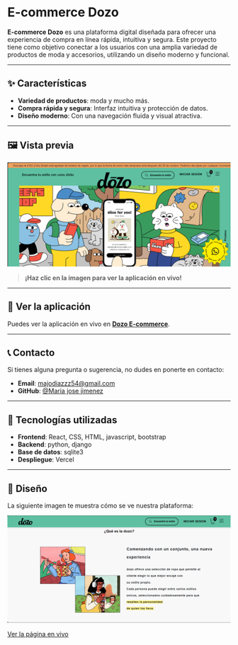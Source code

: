 # E-commerce Dozo

**E-commerce Dozo** es una plataforma digital diseñada para ofrecer una experiencia de compra en línea rápida, intuitiva y segura. Este proyecto tiene como objetivo conectar a los usuarios con una amplia variedad de productos de moda y accesorios, utilizando un diseño moderno y funcional.

---

## ✨ Características

- **Variedad de productos**: moda y mucho más.
- **Compra rápida y segura**: Interfaz intuitiva y protección de datos.
- **Diseño moderno**: Con una navegación fluida y visual atractiva.

---

## 🖼️ Vista previa

[![Vista previa de la página](https://github.com/majopan/E-comerce-dozo/blob/main/frontend/frontend-dozo/src/assets/home.png)](https://dozo-iota.vercel.app/)

> **¡Haz clic en la imagen para ver la aplicación en vivo!**

---

## 🚀 Ver la aplicación

Puedes ver la aplicación en vivo en [**Dozo E-commerce**](https://dozo-iota.vercel.app/).

---

## 📞 Contacto

Si tienes alguna pregunta o sugerencia, no dudes en ponerte en contacto:

- **Email**: majodiazzz54@gmail.com
- **GitHub**: [@Maria jose jimenez](https://github.com/majopan)

---

## 🔧 Tecnologías utilizadas

- **Frontend**: React, CSS, HTML, javascript, bootstrap
- **Backend**: python, django
- **Base de datos**: sqlite3
- **Despliegue**: Vercel

---

## 📸 Diseño

La siguiente imagen te muestra cómo se ve nuestra plataforma:

![Vista previa de la página](https://github.com/majopan/E-comerce-dozo/blob/main/frontend/frontend-dozo/src/assets/about.png)

[Ver la página en vivo](https://dozo-iota.vercel.app/)
